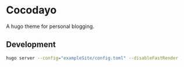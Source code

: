 # Cocodayo

A hugo theme for personal blogging.

## Development

```bash
hugo server --config="exampleSite/config.toml" --disableFastRender
```
